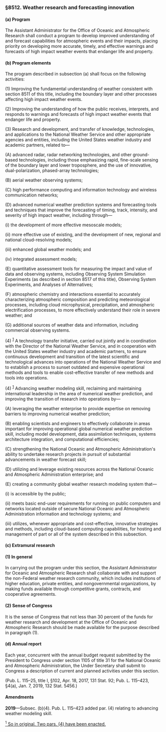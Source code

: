 ### §8512. Weather research and forecasting innovation ###

#### (a) Program ####

The Assistant Administrator for the Office of Oceanic and Atmospheric Research shall conduct a program to develop improved understanding of and forecast capabilities for atmospheric events and their impacts, placing priority on developing more accurate, timely, and effective warnings and forecasts of high impact weather events that endanger life and property.

#### (b) Program elements ####

The program described in subsection (a) shall focus on the following activities:

(1) Improving the fundamental understanding of weather consistent with section 8511 of this title, including the boundary layer and other processes affecting high impact weather events.

(2) Improving the understanding of how the public receives, interprets, and responds to warnings and forecasts of high impact weather events that endanger life and property.

(3) Research and development, and transfer of knowledge, technologies, and applications to the National Weather Service and other appropriate agencies and entities, including the United States weather industry and academic partners, related to—

(A) advanced radar, radar networking technologies, and other ground-based technologies, including those emphasizing rapid, fine-scale sensing of the boundary layer and lower troposphere, and the use of innovative, dual-polarization, phased-array technologies;

(B) aerial weather observing systems;

(C) high performance computing and information technology and wireless communication networks;

(D) advanced numerical weather prediction systems and forecasting tools and techniques that improve the forecasting of timing, track, intensity, and severity of high impact weather, including through—

(i) the development of more effective mesoscale models;

(ii) more effective use of existing, and the development of new, regional and national cloud-resolving models;

(iii) enhanced global weather models; and

(iv) integrated assessment models;

(E) quantitative assessment tools for measuring the impact and value of data and observing systems, including Observing System Simulation Experiments (as described in section 8517 of this title), Observing System Experiments, and Analyses of Alternatives;

(F) atmospheric chemistry and interactions essential to accurately characterizing atmospheric composition and predicting meteorological processes, including cloud microphysical, precipitation, and atmospheric electrification processes, to more effectively understand their role in severe weather; and

(G) additional sources of weather data and information, including commercial observing systems.

(4) <sup><a href="#8512_1_target" name="8512_1">1</a></sup> A technology transfer initiative, carried out jointly and in coordination with the Director of the National Weather Service, and in cooperation with the United States weather industry and academic partners, to ensure continuous development and transition of the latest scientific and technological advances into operations of the National Weather Service and to establish a process to sunset outdated and expensive operational methods and tools to enable cost-effective transfer of new methods and tools into operations.

(4) <sup><a href="#8512_1_target" name="8512_1">1</a></sup> Advancing weather modeling skill, reclaiming and maintaining international leadership in the area of numerical weather prediction, and improving the transition of research into operations by—

(A) leveraging the weather enterprise to provide expertise on removing barriers to improving numerical weather prediction;

(B) enabling scientists and engineers to effectively collaborate in areas important for improving operational global numerical weather prediction skill, including model development, data assimilation techniques, systems architecture integration, and computational efficiencies;

(C) strengthening the National Oceanic and Atmospheric Administration's ability to undertake research projects in pursuit of substantial advancements in weather forecast skill;

(D) utilizing and leverage existing resources across the National Oceanic and Atmospheric Administration enterprise; and

(E) creating a community global weather research modeling system that—

(i) is accessible by the public;

(ii) meets basic end-user requirements for running on public computers and networks located outside of secure National Oceanic and Atmospheric Administration information and technology systems; and

(iii) utilizes, whenever appropriate and cost-effective, innovative strategies and methods, including cloud-based computing capabilities, for hosting and management of part or all of the system described in this subsection.

#### (c) Extramural research ####

#### (1) In general ####

In carrying out the program under this section, the Assistant Administrator for Oceanic and Atmospheric Research shall collaborate with and support the non-Federal weather research community, which includes institutions of higher education, private entities, and nongovernmental organizations, by making funds available through competitive grants, contracts, and cooperative agreements.

#### (2) Sense of Congress ####

It is the sense of Congress that not less than 30 percent of the funds for weather research and development at the Office of Oceanic and Atmospheric Research should be made available for the purpose described in paragraph (1).

#### (d) Annual report ####

Each year, concurrent with the annual budget request submitted by the President to Congress under section 1105 of title 31 for the National Oceanic and Atmospheric Administration, the Under Secretary shall submit to Congress a description of current and planned activities under this section.

(Pub. L. 115–25, title I, §102, Apr. 18, 2017, 131 Stat. 92; Pub. L. 115–423, §4(a), Jan. 7, 2019, 132 Stat. 5456.)

#### Amendments ####

**2019**—Subsec. (b)(4). Pub. L. 115–423 added par. (4) relating to advancing weather modeling skill.

[<sup>1</sup> So in original. Two pars. (4) have been enacted.](#8512_1)